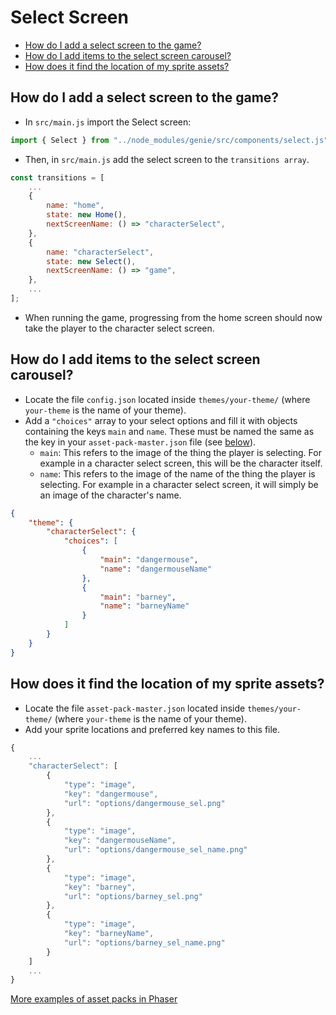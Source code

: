 # Select Screen

* [How do I add a select screen to the game?](#how-do-i-add-a-select-screen-to-the-game)
* [How do I add items to the select screen carousel?](#how-do-i-add-items-to-the-select-screen-carousel)
* [How does it find the location of my sprite assets?](#how-does-it-find-the-location-of-my-sprite-assets)

## How do I add a select screen to the game?
- In `src/main.js` import the Select screen:

```javascript
import { Select } from "../node_modules/genie/src/components/select.js";
```

- Then, in `src/main.js` add the select screen to the `transitions array`.

```javascript
const transitions = [
    ...
    {
        name: "home",
        state: new Home(),
        nextScreenName: () => "characterSelect",
    },
    {
        name: "characterSelect",
        state: new Select(),
        nextScreenName: () => "game",
    },
    ...
];
```

- When running the game, progressing from the home screen should now take the player to the character select screen.

## How do I add items to the select screen carousel?
- Locate the file `config.json` located inside `themes/your-theme/` (where `your-theme` is the name of your theme).
- Add a `"choices"` array to your select options and fill it with objects containing the keys `main` and `name`. These must be named the same as the key in your `asset-pack-master.json` file (see [below](#how-does-it-find-the-location-of-my-sprite-assets)).
    - `main`: This refers to the image of the thing the player is selecting. For example in a character select screen, this will be the character itself.
    - `name`: This refers to the image of the name of the thing the player is selecting. For example in a character select screen, it will simply be an image of the character's name.

```json
{
    "theme": {
        "characterSelect": {
            "choices": [
                {
                    "main": "dangermouse",
                    "name": "dangermouseName"
                },
                {
                    "main": "barney",
                    "name": "barneyName"
                }
            ]
        }
    }
}
```

## How does it find the location of my sprite assets?

- Locate the file `asset-pack-master.json` located inside `themes/your-theme/` (where `your-theme` is the name of your theme).
- Add your sprite locations and preferred key names to this file.

```javascript
{
    ...
    "characterSelect": [
        {
            "type": "image",
            "key": "dangermouse",
            "url": "options/dangermouse_sel.png"
        },
        {
            "type": "image",
            "key": "dangermouseName",
            "url": "options/dangermouse_sel_name.png"
        },
        {
            "type": "image",
            "key": "barney",
            "url": "options/barney_sel.png"
        },
        {
            "type": "image",
            "key": "barneyName",
            "url": "options/barney_sel_name.png"
        }
    ]
    ...
}
```

[More examples of asset packs in Phaser](https://github.com/photonstorm/phaser-examples/blob/master/examples/assets/asset-pack1.json)
